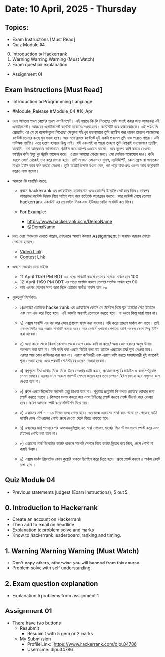 # Date: 10 April, 2025 - Thursday

## Topics:
- Exam Instructions [Must Read]
- Quiz Module 04
0. Introduction to Hackerrank
1. Warning Warning Warning (Must Watch)
2. Exam question explanation
- Assignment 01

## Exam Instructions [Must Read]
- Introduction to Programming Language
- #Module_Release #Module_04 #10_Apr

- চলে আসলো প্রথম কোর্সের প্রথম এসাইনমেন্ট। এই সপ্তাহে কি কি শিখেছো সেটা যাচাই করার জন্য আজকের এই এসাইনমেন্ট। আজকের এসাইনমেন্ট কন্টেস্ট আকারে নেওয়া হবে। কন্টেস্টটি হবে হ্যাকারর‍্যাংকে। এই পর্যন্ত সি প্রোগ্রামিং এর যে যে কন্সেপ্টগুলো শিখেছো সেগুলো যদি খুব ভালোভাবে তুমি প্র্যাক্টিস করে থাকো তাহলে আজেকের কন্টেস্ট তোমার কাছে খুব সহজ হবে। আর মনে রাখবে কন্টেস্টে দুই একটা প্রবলেম তুমি নাও পারতে পারো। এটা পার্টঅফ লার্নিং। এতে হতাশ হওয়ার কিছু নাই। যদি একদমই না পারো তাহলে তুমি নিশ্চয়ই ভালোভাবে প্র‍্যাক্টিস করোনি। সো আরেকবার ভালোভাবে প্র‍্যাক্টিস করে তারপর এক্সামে আসো। আর ভুলেও কপি করতে যেওনা। ফাইট্রন কপি ইস্যু খুব স্ট্রংলি হ্যান্ডেল করে। এখানে আসছো শেখার জন্য। সো সেদিকে মনোযোগ দাও। কপি করলে কোর্স থেকেই ব্যান করে দেওয়া হবে। তাই সাবধান কোনভাবে গুগল, চ্যাটজিপিটি, কোন ফ্রেন্ড বা অন্যকোন মাধ্যম ইউস করে কপি করতে যেওনা। তুমি যতোই চালাক হওনা কেন, ধরা পড়ে যাবা এবং এরপর আর কান্নাকাটি করেও লাভ হবেনা।

- আজকে কি সাবমিট করবেঃ
    - প্রথমে hackerrank এর প্রোফাইলে তোমার নাম এবং কোর্সের ইমেইল সেট করে নিবে। তারপর আজকের কন্টেস্ট লিংকে গিয়ে সাইন আপ করে কন্টেস্টে অংশগ্রহন করবে। আর কন্টেস্ট শেষে তোমার hackerrank একাউন্ট এর প্রোফাইল লিংক এবং ইউজার নেইম সাবমিট করে দিবে।

    - For Example: 
        - https://www.hackerrank.com/DemoName
        - @DemoName

- নিচে দেয়া ভিডিওটি দেখতে পারেন, সেইখানে আপনি কিভাবে Assignment টি সাবমিট করবেন সেইটি দেখানো হয়েছে।
    - [Video Link](https://drive.google.com/file/d/1u9kBCCDwWrajGNOFY8nJj02NWAIkTyPS/view?usp=sharing)
    - [Contest Link](https://www.hackerrank.com/contests/assignment-01-a-introduction-to-c-programming-a-batch-07/challenges)

- এক্সাম দেওয়ার ডেড লাইনঃ
    - 11 April 11:59 PM BDT এর মধ্যে সাবমিট করলে তোমার সর্বোচ্চ মার্কস হবে 100
    - 12 April 11:59 PM BDT এর মধ্যে সাবমিট করলে তোমার সর্বোচ্চ মার্কস হবে 90
    - আর এরপর যেকোন সময় জমা দিলে তোমার সর্বোচ্চ মার্কস হবে ৮০

- গুরুত্বপূর্ন নির্দেশনাঃ
    - ১)প্রথমেই তোমাকে hackerrank এর প্রোফাইলে কোর্সে যে ইমেইল দিয়ে যুক্ত হয়েছো সেই ইমেইল এবং নাম এড করে নিতে হবে। এই কাজটা অব্যশই তোমাকে করতে হবে। না করলে কিন্তু মার্ক্স পাবে না।

    - ২) এক্সাম সাবমিট এর পর আর কোন প্রবলেম সলভ করা যাবেনা। যদি করো তাহলে মার্কস কম পাবে। তাই একদম সিউর হয়ে এক্সাম সাবমিট করতে হবে। আর কোর্সে এখানো শেখানো হয়নি এরকম কোন কিছু ইউস করা যাবেনা।

    - ৩) অন্য কারো থেকে কিংবা কোথাও থেকে যেনো কোড কপি না করো/ অন্য কোন ধরনের অসুধ উপায় অবলম্বন করা যাবে না। যদি কপি করা এক্সাম ডিটেক্ট করা যায় তাহলে এক্সামের মার্ক্স শূন্য দেওয়া হবে। এরপর আর কোন কন্সিডার করা হবে না। এক্সাম কপিকারী এবং এক্সাম কপি করতে সাহায্যকারী দুই জনকেই শূন্য দেওয়া হবে। এবং পরবর্তী সেমিস্টারের এক্সেস দেওয়া হবেনা।

    - ৪) প্রশ্নগুলো ঠাণ্ডা মাথায় নিজে নিজে উত্তর দেওয়ার চেষ্টা করবে, প্রয়োজনে পূর্বের মডিউল ও কনসেপ্টচুয়াল সেশন দেখবে। এরপর ও না পারলে সাপোর্ট সেশনে জয়েন হবে তবে সেখানে হিন্টস দেওয়া হবে সল্যুশন বলে দেওয়া হবে না।

    - ৫) গ্রুপে এক্সাম রিলেটেড সরাসরি হেল্প চাওয়া যাবে না। শুধুমাত্র প্রব্লেমটা কি বলতে চেয়েছে বোঝার জন্য পোস্ট করতে পারবে । কিভাবে সলভ করতে হবে এমন টাইপের পোস্ট করলে পোস্ট ডীলেট করে দেওয়া হবে। কারণ অনেকে পোষ্ট করে সলিউশন নিয়ে নেয়।

    - ৬) এক্সামের মার্ক্স ৭ - ১০ দিনের মধ্যে পেয়ে যাবে। এর মধ্যে এক্সামের মার্ক্স কবে পাবো সে পেয়েছে আমি পাইনি কেন এই ধরনের পোস্ট গ্রুপে দেওয়া থেকে বিরত থাকতে হবে।

    - ৭) এক্সামের মার্ক্স পাওয়ার পর আলহামদুলিল্লাহ এত মার্ক্স পেয়েছে মার্ক্সের স্ক্রিনশট সহ গ্রুপে পোস্ট করে এমন টাইপের পোস্ট করা যাবে না।

    - ৮) এক্সামের মার্ক্স রিলেটেড ডাউট থাকলে সাপোর্ট সেশনে গিয়ে ডাউট ক্লিয়ার করে নিবে, গ্রুপে পোস্ট না করাই উত্তম।

    - ৯) এক্সাম মার্কস রিলেটেড কোন কুয়েরি থাকলে ইমেইল করে দিতে হবে। গ্রুপে পোস্ট করলে ৫ মার্কস কেটে রাখা হবে ।

## Quiz Module 04
- Previous statements judgest (Exam Instructions), 5 out 5.

## 0. Introduction to Hackerrank
- Create an account on Hackerrank
- Then add to email on headline
- Explanation to problem solve and marks
- Know to hackerrank leaderboard, ranking and timing.

## 1. Warning Warning Warning (Must Watch)
- Don't copy others, otherwise you will banned from this course.
- Problem solve with self understanding.

## 2. Exam question explanation
- Explanation 5 problems from assignment 1

## Assignment 01
- There have two buttons
    - Resubmit
        - Resubmit with 5 gem or 2 marks
    - My Submission
        - Profile Link: `https://www.hackerrank.com/dipu34786
        - Username: dipu34786